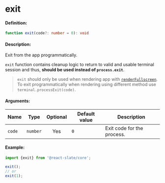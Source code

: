# exit

#### Definition:

```ts
function exit(code?: number = 0): void
```

#### Description:

Exit from the app programmatically.

`exit` function contains cleanup logic to return to valid and usable terminal session and thus, **should be used instead of `process.exit`**.

> `exit` should only be used when rendering app with [`renderFullscreen`](api/render-fullscreen). To exit programmatically when rendering using different method use `terminal.processExit(code)`.

#### Arguments:

| Name   | Type     | Optional | Default value | Description                |
| ------ | -------- | :------: | ------------- | -------------------------- |
| `code` | `number` |   Yes    | `0`           | Exit code for the process. |

#### Example:

```js
import {exit} from '@react-slate/core';

exit();
// or
exit(1);
```

